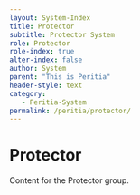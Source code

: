 ```yaml
---
layout: System-Index
title: Protector
subtitle: Protector System
role: Protector
role-index: true
alter-index: false
author: System
parent: "This is Peritia"
header-style: text
category:
   - Peritia-System
permalink: /peritia/protector/
---
```

# Protector
Content for the Protector group.
